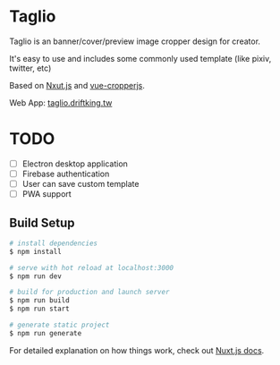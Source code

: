 # Taglio

Taglio is an banner/cover/preview image cropper design for creator.

It's easy to use and includes some commonly used template (like pixiv, twitter, etc)

Based on [Nxut.js](https://nuxtjs.org/) and [vue-cropperjs](https://github.com/Agontuk/vue-cropperjs).

Web App: [taglio.driftking.tw](https://taglio.driftking.tw)

# TODO

- [ ] Electron desktop application
- [ ] Firebase authentication
- [ ] User can save custom template
- [ ] PWA support

## Build Setup

```bash
# install dependencies
$ npm install

# serve with hot reload at localhost:3000
$ npm run dev

# build for production and launch server
$ npm run build
$ npm run start

# generate static project
$ npm run generate
```

For detailed explanation on how things work, check out [Nuxt.js docs](https://nuxtjs.org).
